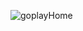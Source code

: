![goplayHome](https://github.com/JFDiaku/GoPlay/assets/131298318/e0a3a8c8-55ba-4afb-ad6e-f651c79942f0)
